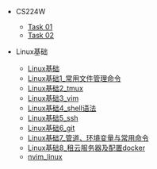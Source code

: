 - CS224W
  - [Task 01](./cs224w/01-intro.md)
  - [Task 02](./cs224w/02-tradition-ml.md)


- Linux基础
  - [Linux基础](Linux基础/Linux基础.md)
  - [Linux基础1_常用文件管理命令](Linux基础/Linux基础1_常用文件管理命令.md)
  - [Linux基础2_tmux](Linux基础/Linux基础2_tmux.md)
  - [Linux基础3_vim](Linux基础/Linux基础3_vim.md)
  - [Linux基础4_shell语法](Linux基础/Linux基础4_shell语法.md)
  - [Linux基础5_ssh](Linux基础/Linux基础5_ssh.md)
  - [Linux基础6_git](Linux基础/Linux基础6_git.md)
  - [Linux基础7_管道、环境变量与常用命令](Linux基础/Linux基础7_管道、环境变量与常用命令.md)
  - [Linux基础8_租云服务器及配置docker](Linux基础/Linux基础8_租云服务器及配置docker.md)
  - [nvim_linux](Linux基础/nvim_linux.md)
